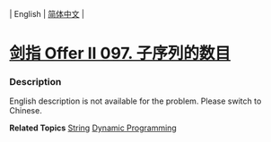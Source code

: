 | English | [简体中文](README.md) |

# [剑指 Offer II 097. 子序列的数目](https://leetcode.cn/problems/21dk04)
 ### Description
<p>English description is not available for the problem. Please switch to Chinese.</p>

**Related Topics**  [String](https://leetcode.cn/tag/string) [Dynamic Programming](https://leetcode.cn/tag/dynamic-programming) 